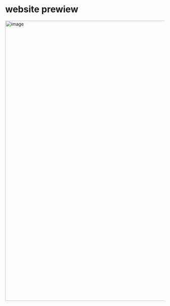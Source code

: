 # website prewiew
<img width="1735" height="885" alt="image" src="https://github.com/user-attachments/assets/3b70cfa4-6137-4d5f-9b52-85d4809bfd3e" />


